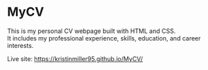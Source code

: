# MyCV

This is my personal CV webpage built with HTML and CSS.  
It includes my professional experience, skills, education, and career interests.

Live site: https://kristinmiller95.github.io/MyCV/
